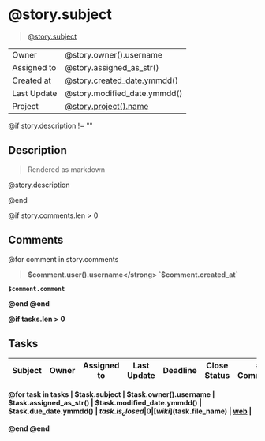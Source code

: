 # @story.subject

> [@story.subject](@url/project/@story.project().slug/us/@story.ref)

|             |                                                     |
| ----------- | --------------------------------------------------- |
| Owner       | @story.owner().username                             |
| Assigned to | @story.assigned_as_str()                            |
| Created at  | @story.created_date.ymmdd()                         |
| Last Update | @story.modified_date.ymmdd()                        |
| Project     | [@story.project().name](@story.project().file_name) |

@if story.description != ""
## Description

> Rendered as markdown

@story.description

@end

@if story.comments.len > 0
## Comments
@for comment in story.comments

> <strong>$comment.user().username</strong> `$comment.created_at`

    $comment.comment

@end
@end

@if tasks.len > 0

## Tasks

| Subject | Owner | Assigned to | Last Update | Deadline | Close Status | # Comments | Link |
| ------- | ----- | ----------- | ----------- | -------- | ------------ | ---------- | ---- |

@for task in tasks
| $task.subject | $task.owner().username | $task.assigned_as_str() | $task.modified_date.ymmdd() | $task.due_date.ymmdd() | $task.is_closed | 0 | [wiki]($task.file_name) \| [web](@url/project/@story.project().slug/task/$task.ref) |

@end
@end
